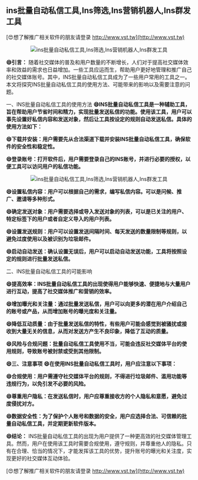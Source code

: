 ## **ins批量自动私信工具,Ins筛选,Ins营销机器人,Ins群发工具**

[😍想了解推广相关软件的朋友请登录 http://www.vst.tw](http://www.vst.tw)

 <center><img src="https://vst.tw/MP4/tuiguang/png/7.png" alt="ins批量自动私信工具,Ins筛选,Ins营销机器人,Ins群发工具"></center>

**😄引言：**
随着社交媒体的普及和用户数量的不断增长，人们对于提高社交媒体效率和效益的需求也日益增加。一些工具应运而生，帮助用户更好地管理和推广自己的社交媒体账号。其中，INS批量自动私信工具成为了一些用户常用的工具之一。本文将探究INS批量自动私信工具的使用方法、可能带来的影响以及需要注意的问题。

一、INS批量自动私信工具的使用方法
**😄INS批量自动私信工具是一种辅助工具，旨在帮助用户节省时间和精力，实现批量发送私信的功能。使用该工具，用户可以事先设置好私信内容和发送对象，然后让工具按设定的规则自动发送私信。具体的使用方法如下：**

**😄下载并安装：用户需要先从合法渠道下载并安装INS批量自动私信工具，确保软件的安全性和稳定性。**

**😄登录账号：打开软件后，用户需要登录自己的INS账号，并进行必要的授权，以便工具可以访问用户的私信功能。**

 <center><img src="https://vst.tw/MP4/tuiguang/png/4.png" alt="ins批量自动私信工具,Ins筛选,Ins营销机器人,Ins群发工具"></center>

**😄设置私信内容：用户可以根据自己的需求，编写私信内容。可以是问候、推广、邀请等多种形式。**

**😄确定发送对象：用户需要选择或导入发送对象的列表，可以是已关注的用户、特定标签下的用户或者自定义导入的用户列表。**

**😄设置发送规则：用户可以设置发送间隔时间、每天发送的数量限制等规则，以避免过度使用以及被识别为垃圾邮件。**

**😄启动自动发送：确认设置无误后，用户可以启动自动发送功能，工具将按照设定的规则进行批量发送私信。**

二、INS批量自动私信工具的可能影响

**😄提高效率：INS批量自动私信工具的出现使得用户能够快速、便捷地与大量用户进行互动，提高了社交媒体推广和营销的效率。**

**😄增加曝光和关注量：通过批量发送私信，用户可以向更多的潜在用户介绍自己的账号或产品，从而增加账号的曝光度和关注量。**

**😄降低互动质量：由于批量发送私信的特性，有些用户可能会感觉到被骚扰或接收到大量无关的信息，从而对发送方产生不良印象，降低了互动的质量。**

**😄风险与合规问题：批量自动私信工具使用不当，可能会违反社交媒体平台的使用规则，导致账号被封禁或受到其他限制。**

**😄三、注意事项**
**😄在使用INS批量自动私信工具时，用户应注意以下事项：**

**😄合规使用：用户需遵守社交媒体平台的规则，不得进行垃圾邮件、滥用功能等违规行为，以免引发不必要的风险。**

**😄尊重用户隐私：在发送私信时，用户应尊重接收方的个人隐私和意愿，避免过度侵扰对方。**

**😄数据安全性：为了保护个人账号和数据的安全，用户应选择合法、可信赖的批量自动私信工具，并定期更新软件版本。**

**😄结论：**
INS批量自动私信工具的出现为用户提供了一种更高效的社交媒体管理工具。然而，用户在使用该工具时需要合规使用，遵守规则，并尊重他人的隐私。只有在合理、恰当的情况下，才能发挥该工具的优势，提升账号的曝光和关注度，实现更好的社交媒体互动体验。

[😍想了解推广相关软件的朋友请登录 http://www.vst.tw](http://www.vst.tw)



